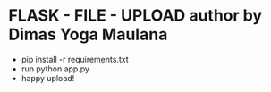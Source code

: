FLASK - FILE - UPLOAD
author by Dimas Yoga Maulana
======================

- pip install -r requirements.txt
- run python app.py
- happy upload!

